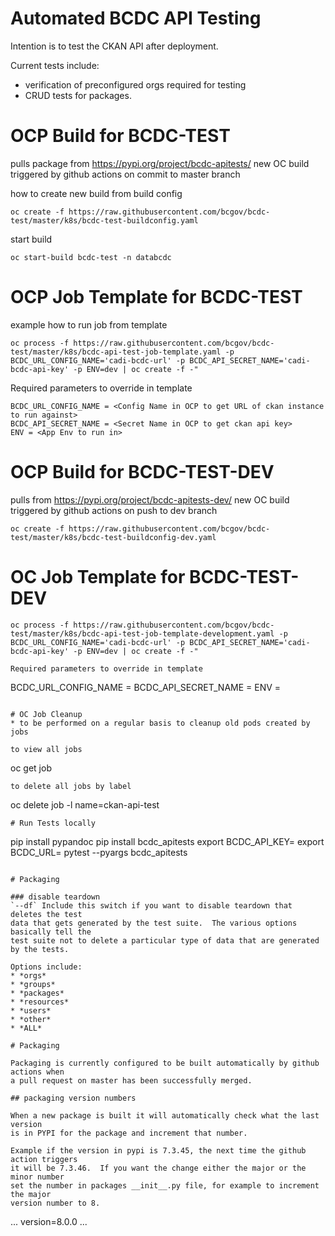 # Automated BCDC API Testing 

Intention is to test the CKAN API after deployment.

Current tests include:
 - verification of preconfigured orgs required for testing
 - CRUD tests for packages.
 
# OCP Build for BCDC-TEST

pulls package from https://pypi.org/project/bcdc-apitests/
new OC build triggered by github actions on commit to master branch

how to create new build from build config
  
```
oc create -f https://raw.githubusercontent.com/bcgov/bcdc-test/master/k8s/bcdc-test-buildconfig.yaml
```

start build 

```
oc start-build bcdc-test -n databcdc
```

# OCP Job Template for BCDC-TEST

example how to run job from template

```
oc process -f https://raw.githubusercontent.com/bcgov/bcdc-test/master/k8s/bcdc-api-test-job-template.yaml -p BCDC_URL_CONFIG_NAME='cadi-bcdc-url' -p BCDC_API_SECRET_NAME='cadi-bcdc-api-key' -p ENV=dev | oc create -f -"

```
Required parameters to override in template
```
BCDC_URL_CONFIG_NAME = <Config Name in OCP to get URL of ckan instance to run against>
BCDC_API_SECRET_NAME = <Secret Name in OCP to get ckan api key>
ENV = <App Env to run in>
```

# OCP Build for BCDC-TEST-DEV

pulls from https://pypi.org/project/bcdc-apitests-dev/
new OC build triggered by github actions on push to dev branch

```
oc create -f https://raw.githubusercontent.com/bcgov/bcdc-test/master/k8s/bcdc-test-buildconfig-dev.yaml
```

# OC Job Template for BCDC-TEST-DEV

```
oc process -f https://raw.githubusercontent.com/bcgov/bcdc-test/master/k8s/bcdc-api-test-job-template-development.yaml -p BCDC_URL_CONFIG_NAME='cadi-bcdc-url' -p BCDC_API_SECRET_NAME='cadi-bcdc-api-key' -p ENV=dev | oc create -f -"
```
```
Required parameters to override in template
```
BCDC_URL_CONFIG_NAME = <Config Name in OCP to get URL of ckan instance to run against>
BCDC_API_SECRET_NAME = <Secret Name in OCP to get ckan api key>
ENV = <App Env to run in>
```

# OC Job Cleanup 
* to be performed on a regular basis to cleanup old pods created by jobs

to view all jobs
```
oc get job
```
to delete all jobs by label
```
oc delete job -l name=ckan-api-test
```
# Run Tests locally

```
pip install pypandoc 
pip install bcdc_apitests
export BCDC_API_KEY=<api-key>
export BCDC_URL=<url-to-ckan>
pytest --pyargs bcdc_apitests
```
  
# Packaging

### disable teardown
`--df` Include this switch if you want to disable teardown that deletes the test 
data that gets generated by the test suite.  The various options basically tell the 
test suite not to delete a particular type of data that are generated by the tests.

Options include:
* *orgs*
* *groups*
* *packages*
* *resources*
* *users*
* *other*
* *ALL*

# Packaging

Packaging is currently configured to be built automatically by github actions when 
a pull request on master has been successfully merged.  

## packaging version numbers

When a new package is built it will automatically check what the last version 
is in PYPI for the package and increment that number.  

Example if the version in pypi is 7.3.45, the next time the github action triggers
it will be 7.3.46.  If you want the change either the major or the minor number
set the number in packages __init__.py file, for example to increment the major
version number to 8.

```
...
version=8.0.0
...
```



